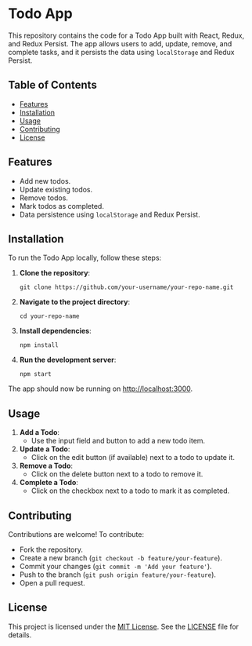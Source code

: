 # Todo App

This repository contains the code for a Todo App built with React, Redux, and Redux Persist. The app allows users to add, update, remove, and complete tasks, and it persists the data using `localStorage` and Redux Persist.

## Table of Contents

- [Features](#features)
- [Installation](#installation)
- [Usage](#usage)
- [Contributing](#contributing)
- [License](#license)

## Features

- Add new todos.
- Update existing todos.
- Remove todos.
- Mark todos as completed.
- Data persistence using `localStorage` and Redux Persist.

## Installation

To run the Todo App locally, follow these steps:

1. **Clone the repository**:

    ```shell
    git clone https://github.com/your-username/your-repo-name.git
    ```

2. **Navigate to the project directory**:

    ```shell
    cd your-repo-name
    ```

3. **Install dependencies**:

    ```shell
    npm install
    ```

4. **Run the development server**:

    ```shell
    npm start
    ```

The app should now be running on [http://localhost:3000](http://localhost:3000).

## Usage

1. **Add a Todo**:
    - Use the input field and button to add a new todo item.
2. **Update a Todo**:
    - Click on the edit button (if available) next to a todo to update it.
3. **Remove a Todo**:
    - Click on the delete button next to a todo to remove it.
4. **Complete a Todo**:
    - Click on the checkbox next to a todo to mark it as completed.

## Contributing

Contributions are welcome! To contribute:

- Fork the repository.
- Create a new branch (`git checkout -b feature/your-feature`).
- Commit your changes (`git commit -m 'Add your feature'`).
- Push to the branch (`git push origin feature/your-feature`).
- Open a pull request.

## License

This project is licensed under the [MIT License](LICENSE). See the [LICENSE](LICENSE) file for details.
